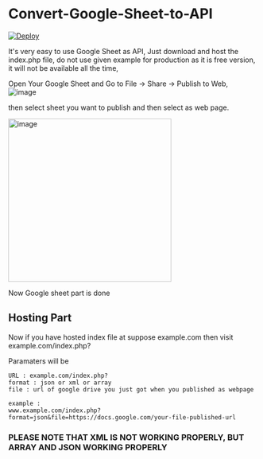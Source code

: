 # Convert-Google-Sheet-to-API
<a href="https://heroku.com/deploy?template=https://github.com/kaustubhk24/Convert-Google-Sheet-to-API/">
  <img src="https://www.herokucdn.com/deploy/button.svg" alt="Deploy">
</a>

It's very easy to use Google Sheet as API, Just download  and host the index.php file, do not use given example for production as it is free version, it will not be available all the time,

Open Your Google Sheet and Go to File -> Share -> Publish to Web,<br /> 
![image](https://user-images.githubusercontent.com/57136442/162561491-a3537171-fcae-4787-ac2d-39641bd4c90e.png)

then select sheet you want to publish and then select as web page.

<img width="328" alt="image" src="https://user-images.githubusercontent.com/57136442/162561446-03e9685e-dd2a-482c-8d9e-944b6684aea3.png">


Now Google sheet part is done
## Hosting Part
Now if you have hosted index file at suppose example.com then visit
example.com/index.php?

Paramaters will be

```
URL : example.com/index.php?
format : json or xml or array
file : url of google drive you just got when you published as webpage

example :
www.example.com/index.php?format=json&file=https://docs.google.com/your-file-published-url
```
### PLEASE NOTE THAT XML IS NOT WORKING PROPERLY, BUT ARRAY AND JSON WORKING PROPERLY
